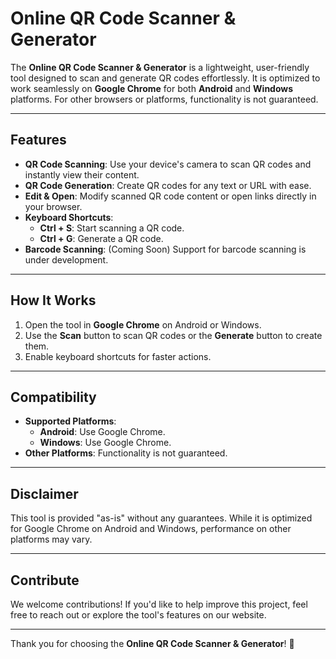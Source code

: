 # Online QR Code Scanner & Generator

The **Online QR Code Scanner & Generator** is a lightweight, user-friendly tool designed to scan and generate QR codes effortlessly. It is optimized to work seamlessly on **Google Chrome** for both **Android** and **Windows** platforms. For other browsers or platforms, functionality is not guaranteed.

---

## Features

- **QR Code Scanning**: Use your device's camera to scan QR codes and instantly view their content.
- **QR Code Generation**: Create QR codes for any text or URL with ease.
- **Edit & Open**: Modify scanned QR code content or open links directly in your browser.
- **Keyboard Shortcuts**:
  - **Ctrl + S**: Start scanning a QR code.
  - **Ctrl + G**: Generate a QR code.
- **Barcode Scanning**: (Coming Soon) Support for barcode scanning is under development.

---

## How It Works

1. Open the tool in **Google Chrome** on Android or Windows.
2. Use the **Scan** button to scan QR codes or the **Generate** button to create them.
3. Enable keyboard shortcuts for faster actions.

---

## Compatibility

- **Supported Platforms**:  
  - **Android**: Use Google Chrome.  
  - **Windows**: Use Google Chrome.  
- **Other Platforms**: Functionality is not guaranteed.

---

## Disclaimer

This tool is provided "as-is" without any guarantees. While it is optimized for Google Chrome on Android and Windows, performance on other platforms may vary.

---

## Contribute

We welcome contributions! If you'd like to help improve this project, feel free to reach out or explore the tool's features on our website.

---

Thank you for choosing the **Online QR Code Scanner & Generator**! 🚀
